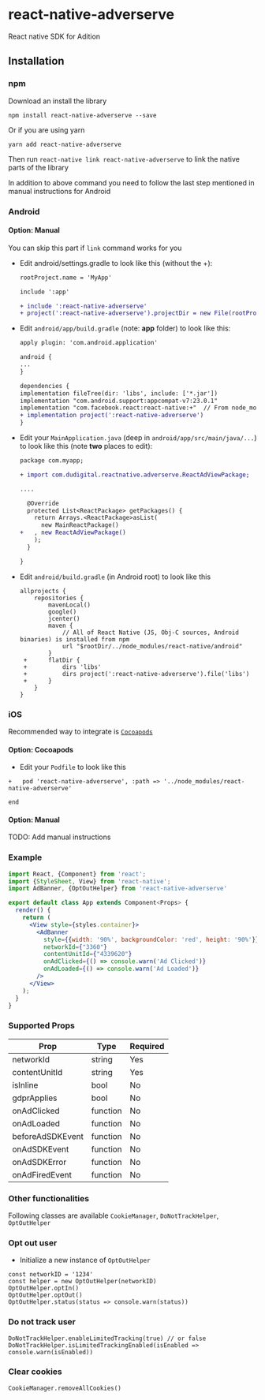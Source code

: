 # react-native-adverserve

React native SDK for Adition

## Installation

### npm

Download an install the library

```npm install react-native-adverserve --save```

Or if you are using yarn

```yarn add react-native-adverserve```

Then run ```react-native link react-native-adverserve``` to link the native parts of the library

In addition to above command you need to follow the last step mentioned in manual instructions for Android

### Android

#### Option: Manual

You can skip this part if ```link``` command works for you

* Edit android/settings.gradle to look like this (without the +):

  ```diff
  rootProject.name = 'MyApp'

  include ':app'

  + include ':react-native-adverserve'
  + project(':react-native-adverserve').projectDir = new File(rootProject.projectDir, '../node_modules/react-native-adverserve/android')
  ```
  
* Edit `android/app/build.gradle` (note: **app** folder) to look like this: 
    
  ```diff
  apply plugin: 'com.android.application'
  
  android {
  ...
  }
  
  dependencies {
  implementation fileTree(dir: 'libs', include: ['*.jar'])
  implementation "com.android.support:appcompat-v7:23.0.1"
  implementation "com.facebook.react:react-native:+"  // From node_modules
  + implementation project(':react-native-adverserve')
  }
    ```
  
* Edit your `MainApplication.java` (deep in `android/app/src/main/java/...`) to look like this (note **two** places to edit):
  
  ```diff
  package com.myapp;
  
  + import com.dudigital.reactnative.adverserve.ReactAdViewPackage;
  
  ....
  
    @Override
    protected List<ReactPackage> getPackages() {
      return Arrays.<ReactPackage>asList(
        new MainReactPackage()
  +   , new ReactAdViewPackage()
      );
    }
  
  }
  ```
    
* Edit `android/build.gradle` (in Android root) to look like this
    
  ```
  allprojects {
      repositories {
          mavenLocal()
          google()
          jcenter()
          maven {
              // All of React Native (JS, Obj-C sources, Android binaries) is installed from npm
              url "$rootDir/../node_modules/react-native/android"
          }
   +      flatDir {
   +          dirs 'libs'
   +          dirs project(':react-native-adverserve').file('libs')
   +      }
      }
  }
  ```
    
### iOS

Recommended way to integrate is [`Cocoapods`](https://cocoapods.org)

#### Option: Cocoapods

* Edit your `Podfile` to look like this

```
+   pod 'react-native-adverserve', :path => '../node_modules/react-native-adverserve'

end
```

#### Option: Manual

TODO: Add manual instructions

### Example

```jsx
import React, {Component} from 'react';
import {StyleSheet, View} from 'react-native';
import AdBanner, {OptOutHelper} from 'react-native-adverserve'

export default class App extends Component<Props> {
  render() {
    return (
      <View style={styles.container}>
        <AdBanner
          style={{width: '90%', backgroundColor: 'red', height: '90%'}}
          networkId={"3360"}
          contentUnitId={"4339620"}
          onAdClicked={() => console.warn('Ad Clicked')}
          onAdLoaded={() => console.warn('Ad Loaded')}
        />
      </View>
    );
  }
}
```
    
### Supported Props
    
   | Prop | Type | Required | 
   | ---- | ---- | -------- |
   | networkId | string | Yes |
   | contentUnitId | string | Yes |
   | isInline | bool | No |
   | gdprApplies | bool | No |
   | onAdClicked | function | No |
   | onAdLoaded | function | No |
   | beforeAdSDKEvent | function | No |
   | onAdSDKEvent | function | No |
   | onAdSDKError | function | No |
   | onAdFiredEvent | function | No |
    
### Other functionalities
    
  Following classes are available `CookieManager`, `DoNotTrackHelper`, `OptOutHelper`
    
### Opt out user

  * Initialize a new instance of `OptOutHelper`
  
   ```
   const networkID = '1234'
   const helper = new OptOutHelper(networkID)
   OptOutHelper.optIn()
   OptOutHelper.optOut()
   OptOutHelper.status(status => console.warn(status))
   ```    
    
### Do not track user

   ```
   DoNotTrackHelper.enableLimitedTracking(true) // or false
   DoNotTrackHelper.isLimitedTrackingEnabled(isEnabled => console.warn(isEnabled)) 
   ```
   
### Clear cookies

  ```
  CookieManager.removeAllCookies()
  ```   